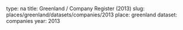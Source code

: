 type: na
title: Greenland / Company Register (2013)
slug: places/greenland/datasets/companies/2013
place: greenland
dataset: companies
year: 2013
